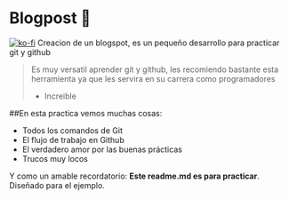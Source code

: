 # Blogpost  💚
[![ko-fi](https://www.ko-fi.com/img/githubbutton_sm.svg)](https://ko-fi.com/M4M41O8NC)
Creacion de un blogspot, es un pequeño desarrollo para practicar git y github
>Es muy versatil aprender git y github, les recomiendo bastante esta herramienta ya que les servira en su carrera como programadores
> - Increible

##En esta practica vemos muchas cosas:

* Todos los comandos de Git
* El flujo de trabajo en Github
* El verdadero amor por las buenas prácticas
* Trucos muy locos

Y como un amable recordatorio: **Este readme.md es para practicar**.  Diseñado para el ejemplo.
